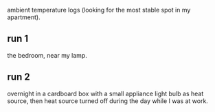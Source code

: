 ambient temperature logs (looking for the most stable spot in my apartment).

## run 1

the bedroom, near my lamp.


## run 2

overnight in a cardboard box with a small appliance light bulb as heat source, then heat source turned off during the day while I was at work.


    
